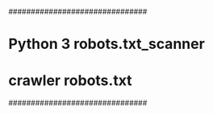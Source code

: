 ###############################
# Python 3 robots.txt_scanner #
# crawler robots.txt          #
###############################

